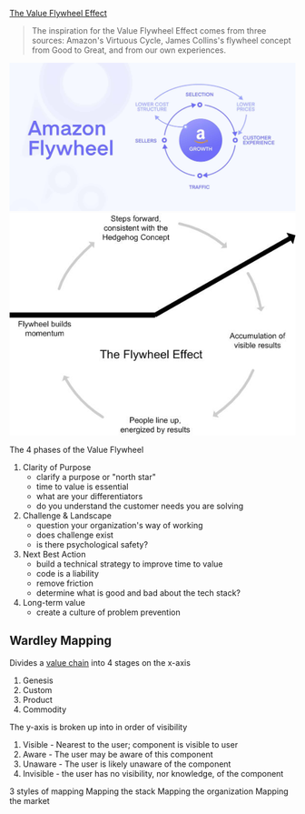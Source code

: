 [The Value Flywheel Effect](https://www.amazon.com/Value-Flywheel-Effect-Accelerate-Organization-ebook/dp/B09V1RLRGG)

> The inspiration for the Value Flywheel Effect comes from three sources: Amazon's Virtuous Cycle, James Collins's flywheel concept from Good to Great, and from our own experiences.

![Amazon Flywheel](images/vfe/amazon_flywheel.png)
![Jim Collins - Value Flywheel](images/vfe/value_flywheel.png)


The 4 phases of the Value Flywheel
1. Clarity of Purpose
    - clarify a purpose or "north star"
    - time to value is essential
    - what are your differentiators
    - do you understand the customer needs you are solving
2. Challenge & Landscape
    - question your organization's way of working
    - does challenge exist
    - is there psychological safety?
3. Next Best Action
    - build a technical strategy to improve time to value
    - code is a liability
    - remove friction
    - determine what is good and bad about the tech stack?
4. Long-term value
    - create a culture of problem prevention


## Wardley Mapping
Divides a [value chain](https://www.investopedia.com/terms/v/valuechain.asp) into 4 stages on the x-axis
1. Genesis
2. Custom
3. Product
4. Commodity

The y-axis is broken up into in order of visibility
1. Visible - Nearest to the user; component is visible to user
2. Aware - The user may be aware of this component
3. Unaware - The user is likely unaware of the component
4. Invisible - the user has no visibility, nor knowledge, of the component

3 styles of mapping
Mapping the stack
Mapping the organization
Mapping the market

